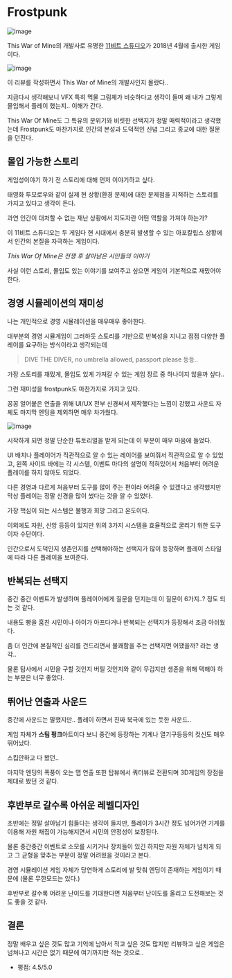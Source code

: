 # Frostpunk

![image](https://github.com/fkdl0048/BookReview/assets/84510455/6006aec2-b673-4b06-a703-a1cc9de2b039)

This War of Mine의 개발사로 유명한 [11비트 스튜디오](https://namu.wiki/w/11%20%EB%B9%84%ED%8A%B8%20%EC%8A%A4%ED%8A%9C%EB%94%94%EC%98%A4)가 2018년 4월에 출시한 게임이다.

![image](https://github.com/fkdl0048/GameReview/assets/84510455/f3400c84-86e8-41c7-a45c-ba27ed0b9796)

이 리뷰를 작성하면서 This War of Mine의 개발사인지 몰랐다..

지금다시 생각해보니 VFX 특히 먹물 그림체가 비슷하다고 생각이 들며 왜 내가 그렇게 몰입해서 플레이 했는지.. 이해가 간다.

This War Of Mine도 그 특유의 분위기와 비릿한 선택지가 정말 매력적이라고 생각했는데 Frostpunk도 마찬가지로 인간의 본성과 도덕적인 신념 그리고 종교에 대한 질문을 던진다.

## 몰입 가능한 스토리

게임성이야기 하기 전 스토리에 대해 먼저 이야기하고 싶다.

태영화 투모로우와 같이 실제 현 상황(환경 문제)에 대한 문제점을 지적하는 스토리를 가지고 있다고 생각이 든다.

과연 인간이 대처할 수 없는 재난 상황에서 지도자란 어떤 역할을 가져야 하는가?

이 11비트 스튜디오는 두 게임다 현 시대에서 충분히 발생할 수 있는 아포칼립스 상황에서 인간의 본질을 자극하는 게임이다.

*This War Of Mine은 전쟁 후 살아남은 시민들의 이야기*

사실 이런 스토리, 몰입도 있는 이야기를 보여주고 싶으면 게임이 기본적으로 재밌어야 한다.

## 경영 시뮬레이션의 재미성

나는 개인적으로 경영 시뮬레이션을 매우매우 좋아한다.

대부분의 경영 시뮬게임이 그러하듯 스토리를 기반으로 반복성을 지니고 점점 다양한 플레이를 요구하는 방식이라고 생각되는데

> DIVE THE DIVER, no umbrella allowed, passport please 등등..

가장 스토리를 재밌게, 몰입도 있게 가져갈 수 있는 게임 장르 중 하나이지 않을까 싶다..

그런 재미성을 frostpunk도 마찬가지로 가지고 있다.

꽁꽁 얼어붙은 연출을 위해 UI/UX 전부 신경써서 제작했다는 느낌이 강했고 사운드 자체도 마지막 엔딩을 제외하면 매우 차가웠다.

![image](https://github.com/fkdl0048/GameReview/assets/84510455/9ca312f4-ed93-4f94-b08a-7607b138b401)

시작하게 되면 정말 단순한 튜토리얼을 받게 되는데 이 부분이 매우 마음에 들었다.

UI 배치나 플레이어가 직관적으로 알 수 있는 레이어를 보여줘서 직관적으로 알 수 있었고, 왼쪽 사이드 바에는 각 시스템, 이벤트 마다의 설명이 적혀있어서 처음부터 어려운 플레이를 하지 않아도 되었다.

다른 경영과 다르게 처음부터 도구를 많이 주는 편이라 어려울 수 있겠다고 생각했지만 막상 플레이는 정말 신경을 많이 썼다는 것을 알 수 있었다.

가장 핵심이 되는 시스템은 불행과 희망 그리고 온도이다.

이외에도 자원, 신앙 등등이 있지만 위의 3가지 시스템을 효율적으로 굴리기 위한 도구이자 수단이다.

인간으로서 도덕인지 생존인지를 선택해야하는 선택지가 많이 등장하며 플레이 스타일에 따라 다른 플레이을 보여준다.

## 반복되는 선택지

중간 중간 이벤트가 발생하며 플레이어에게 질문을 던지는데 이 질문이 6가지..? 정도 되는 것 같다.

내용도 빵을 훔친 시민이나 아이가 아프다거나 반복되는 선택지가 등장해서 조금 아쉬웠다.

좀 더 인간에 본질적인 심리를 건드리면서 불쾌함을 주는 선택지면 어땠을까? 라는 생각..

물론 탐사에서 시민을 구할 것인지 버릴 것인지와 같이 무겁지만 생존을 위해 택해야 하는 부분은 너무 좋았다.

## 뛰어난 연출과 사운드

중간에 사운드는 말했지만.. 플레이 하면서 진짜 북극에 있는 듯한 사운드..

게임 자체가 **스팀 펑크**아트이다 보니 중간에 등장하는 기계나 열기구등등의 컷신도 매우 뛰어났다.

스킵안하고 다 봤던..

마지막 엔딩의 폭풍이 오는 맵 연출 또한 탑뷰에서 쿼터뷰로 전환되며 3D게임의 장점을 제대로 봤던 것 같다.

## 후반부로 갈수록 아쉬운 레벨디자인

초반에는 정말 살아남기 힘들다는 생각이 들지만, 플레이가 3시간 정도 넘어가면 기계를 이용해 자원 채집이 가능해지면서 시민의 안정성이 보장된다.

물론 중간중간 이벤트로 소모를 시키거나 장치들이 있긴 하지만 자원 자체가 넘치게 되고 그 균형을 맞추는 부분이 정말 어려웠을 것이라고 본다.

경영 시뮬레이션 게임 자체가 당연하게 스토리에 발 맞춰 엔딩이 존재하는 게임이기 때문에 (물론 무한모드는 있다.)

후반부로 갈수록 어려운 난이도를 기대한다면 처음부터 난이도를 올리고 도전해보는 것도 좋을 것 같다.

## 결론

정말 배우고 싶은 것도 많고 기억에 남아서 적고 싶은 것도 많지만 리뷰하고 싶은 게임은 넘쳐나고 시간은 없기 때문에 여기까지만 적는 것으로..

- 평점: 4.5/5.0
